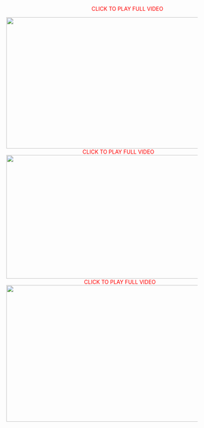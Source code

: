 <span style="color: red;">&nbsp; &nbsp; &nbsp; &nbsp; &nbsp; &nbsp; &nbsp; &nbsp; &nbsp; &nbsp; &nbsp; &nbsp; &nbsp; &nbsp; &nbsp; &nbsp; &nbsp; &nbsp; &nbsp; &nbsp; &nbsp; &nbsp; &nbsp; &nbsp; &nbsp; &nbsp; &nbsp; &nbsp; &nbsp;CLICK TO PLAY FULL VIDEO</span><br />
<div class="separator" style="clear: both; text-align: center;">
<a href="https://worldcrpto.rocks/2018/07/08/bitcoin-price-prediction-news-update-review-2018/"><img border="0" data-original-height="449" data-original-width="829" height="346" src="https://3.bp.blogspot.com/-VdRQRuBsPZs/XEuFKMpyviI/AAAAAAAAAAk/yFjr2zKAsxYPUIbgiTurtl9Xr6IIeKefACLcBGAs/s640/04QKP7k.png" width="640" /></a></div>
&nbsp;<span style="color: red;">&nbsp; &nbsp; &nbsp; &nbsp; &nbsp; &nbsp; &nbsp; &nbsp; &nbsp; &nbsp; &nbsp; &nbsp; &nbsp; &nbsp; &nbsp; &nbsp; &nbsp; &nbsp; &nbsp; &nbsp; &nbsp; &nbsp; &nbsp; &nbsp; &nbsp; CLICK TO PLAY FULL VIDEO&nbsp;</span><br />
<div class="separator" style="clear: both; text-align: center;">
<a href="https://worldcrpto.rocks/2018/07/12/bitcoin-price-prediction/"><img border="0" data-original-height="471" data-original-width="922" height="326" src="https://2.bp.blogspot.com/-TRIhiq-j-Kc/XEuFKVqRUXI/AAAAAAAAAAo/rfexTcBSMBc-GhqhVkFDrPGevLMxjbW6QCLcBGAs/s640/6Tj80Au.png" width="640" /></a></div>
&nbsp;<span style="color: red;">&nbsp; &nbsp; &nbsp; &nbsp; &nbsp; &nbsp; &nbsp; &nbsp; &nbsp; &nbsp; &nbsp; &nbsp; &nbsp; &nbsp; &nbsp; &nbsp; &nbsp; &nbsp; &nbsp; &nbsp; &nbsp; &nbsp; &nbsp; &nbsp; &nbsp; &nbsp;CLICK TO PLAY FULL VIDEO</span><br />
<div class="separator" style="clear: both; text-align: center;">
<a href="https://worldcrpto.rocks/2018/07/09/how-bitcoin-trading-can-help-you-predict-the-future/"><img border="0" data-original-height="364" data-original-width="647" height="360" src="https://2.bp.blogspot.com/-l2HXHoVzrow/XEuFDwza8mI/AAAAAAAAAAg/IufYmLtGzoQGDJ0_-rTPG5XbkEtbwUxVwCLcBGAs/s640/rIF5vvu.jpg" width="640" /></a></div>
<div class="separator" style="clear: both; text-align: center;">
<br /></div>
